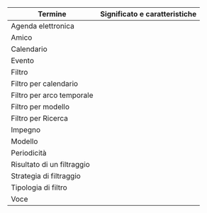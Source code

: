 Termine | Significato e caratteristiche
--- | ---
Agenda elettronica | 
Amico |
Calendario |
Evento |
Filtro |
Filtro per calendario |
Filtro per arco temporale |
Filtro per modello |
Filtro per Ricerca |
Impegno |
Modello |
Periodicità |
Risultato di un filtraggio |
Strategia di filtraggio |
Tipologia di filtro |
Voce |
